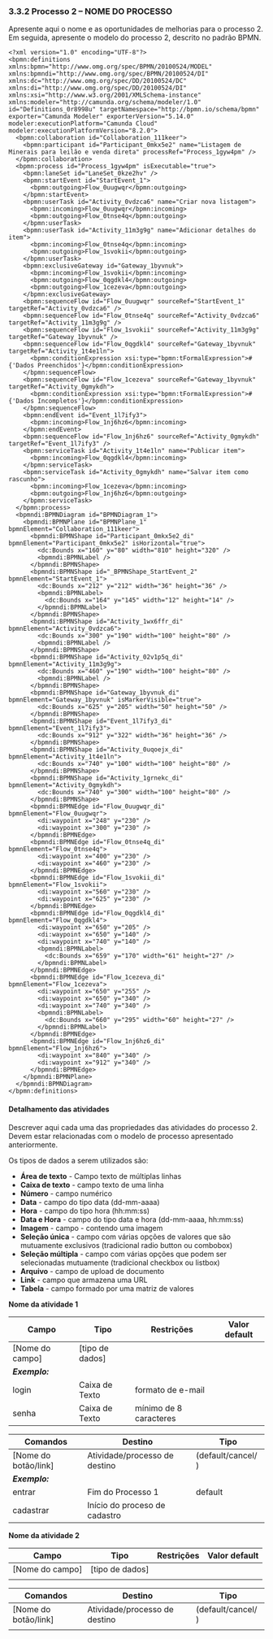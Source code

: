 ### 3.3.2 Processo 2 – NOME DO PROCESSO

Apresente aqui o nome e as oportunidades de melhorias para o processo 2. 
Em seguida, apresente o modelo do processo 2, descrito no padrão BPMN.

```bpmn
<?xml version="1.0" encoding="UTF-8"?>
<bpmn:definitions xmlns:bpmn="http://www.omg.org/spec/BPMN/20100524/MODEL" xmlns:bpmndi="http://www.omg.org/spec/BPMN/20100524/DI" xmlns:dc="http://www.omg.org/spec/DD/20100524/DC" xmlns:di="http://www.omg.org/spec/DD/20100524/DI" xmlns:xsi="http://www.w3.org/2001/XMLSchema-instance" xmlns:modeler="http://camunda.org/schema/modeler/1.0" id="Definitions_0r8998u" targetNamespace="http://bpmn.io/schema/bpmn" exporter="Camunda Modeler" exporterVersion="5.14.0" modeler:executionPlatform="Camunda Cloud" modeler:executionPlatformVersion="8.2.0">
  <bpmn:collaboration id="Collaboration_111keer">
    <bpmn:participant id="Participant_0mkx5e2" name="Listagem de Minerais para leilão e venda direta" processRef="Process_1gyw4pm" />
  </bpmn:collaboration>
  <bpmn:process id="Process_1gyw4pm" isExecutable="true">
    <bpmn:laneSet id="LaneSet_0kze2hv" />
    <bpmn:startEvent id="StartEvent_1">
      <bpmn:outgoing>Flow_0uugwqr</bpmn:outgoing>
    </bpmn:startEvent>
    <bpmn:userTask id="Activity_0vdzca6" name="Criar nova listagem">
      <bpmn:incoming>Flow_0uugwqr</bpmn:incoming>
      <bpmn:outgoing>Flow_0tnse4q</bpmn:outgoing>
    </bpmn:userTask>
    <bpmn:userTask id="Activity_11m3g9g" name="Adicionar detalhes do item">
      <bpmn:incoming>Flow_0tnse4q</bpmn:incoming>
      <bpmn:outgoing>Flow_1svokii</bpmn:outgoing>
    </bpmn:userTask>
    <bpmn:exclusiveGateway id="Gateway_1byvnuk">
      <bpmn:incoming>Flow_1svokii</bpmn:incoming>
      <bpmn:outgoing>Flow_0qgdkl4</bpmn:outgoing>
      <bpmn:outgoing>Flow_1cezeva</bpmn:outgoing>
    </bpmn:exclusiveGateway>
    <bpmn:sequenceFlow id="Flow_0uugwqr" sourceRef="StartEvent_1" targetRef="Activity_0vdzca6" />
    <bpmn:sequenceFlow id="Flow_0tnse4q" sourceRef="Activity_0vdzca6" targetRef="Activity_11m3g9g" />
    <bpmn:sequenceFlow id="Flow_1svokii" sourceRef="Activity_11m3g9g" targetRef="Gateway_1byvnuk" />
    <bpmn:sequenceFlow id="Flow_0qgdkl4" sourceRef="Gateway_1byvnuk" targetRef="Activity_1t4e1ln">
      <bpmn:conditionExpression xsi:type="bpmn:tFormalExpression">#{'Dados Preenchidos'}</bpmn:conditionExpression>
    </bpmn:sequenceFlow>
    <bpmn:sequenceFlow id="Flow_1cezeva" sourceRef="Gateway_1byvnuk" targetRef="Activity_0gmykdh">
      <bpmn:conditionExpression xsi:type="bpmn:tFormalExpression">#{'Dados Incompletos'}</bpmn:conditionExpression>
    </bpmn:sequenceFlow>
    <bpmn:endEvent id="Event_1l7ify3">
      <bpmn:incoming>Flow_1nj6hz6</bpmn:incoming>
    </bpmn:endEvent>
    <bpmn:sequenceFlow id="Flow_1nj6hz6" sourceRef="Activity_0gmykdh" targetRef="Event_1l7ify3" />
    <bpmn:serviceTask id="Activity_1t4e1ln" name="Publicar item">
      <bpmn:incoming>Flow_0qgdkl4</bpmn:incoming>
    </bpmn:serviceTask>
    <bpmn:serviceTask id="Activity_0gmykdh" name="Salvar item como rascunho">
      <bpmn:incoming>Flow_1cezeva</bpmn:incoming>
      <bpmn:outgoing>Flow_1nj6hz6</bpmn:outgoing>
    </bpmn:serviceTask>
  </bpmn:process>
  <bpmndi:BPMNDiagram id="BPMNDiagram_1">
    <bpmndi:BPMNPlane id="BPMNPlane_1" bpmnElement="Collaboration_111keer">
      <bpmndi:BPMNShape id="Participant_0mkx5e2_di" bpmnElement="Participant_0mkx5e2" isHorizontal="true">
        <dc:Bounds x="160" y="80" width="810" height="320" />
        <bpmndi:BPMNLabel />
      </bpmndi:BPMNShape>
      <bpmndi:BPMNShape id="_BPMNShape_StartEvent_2" bpmnElement="StartEvent_1">
        <dc:Bounds x="212" y="212" width="36" height="36" />
        <bpmndi:BPMNLabel>
          <dc:Bounds x="164" y="145" width="12" height="14" />
        </bpmndi:BPMNLabel>
      </bpmndi:BPMNShape>
      <bpmndi:BPMNShape id="Activity_1wx6ffr_di" bpmnElement="Activity_0vdzca6">
        <dc:Bounds x="300" y="190" width="100" height="80" />
        <bpmndi:BPMNLabel />
      </bpmndi:BPMNShape>
      <bpmndi:BPMNShape id="Activity_02v1p5q_di" bpmnElement="Activity_11m3g9g">
        <dc:Bounds x="460" y="190" width="100" height="80" />
        <bpmndi:BPMNLabel />
      </bpmndi:BPMNShape>
      <bpmndi:BPMNShape id="Gateway_1byvnuk_di" bpmnElement="Gateway_1byvnuk" isMarkerVisible="true">
        <dc:Bounds x="625" y="205" width="50" height="50" />
      </bpmndi:BPMNShape>
      <bpmndi:BPMNShape id="Event_1l7ify3_di" bpmnElement="Event_1l7ify3">
        <dc:Bounds x="912" y="322" width="36" height="36" />
      </bpmndi:BPMNShape>
      <bpmndi:BPMNShape id="Activity_0uqoejx_di" bpmnElement="Activity_1t4e1ln">
        <dc:Bounds x="740" y="100" width="100" height="80" />
      </bpmndi:BPMNShape>
      <bpmndi:BPMNShape id="Activity_1grnekc_di" bpmnElement="Activity_0gmykdh">
        <dc:Bounds x="740" y="300" width="100" height="80" />
      </bpmndi:BPMNShape>
      <bpmndi:BPMNEdge id="Flow_0uugwqr_di" bpmnElement="Flow_0uugwqr">
        <di:waypoint x="248" y="230" />
        <di:waypoint x="300" y="230" />
      </bpmndi:BPMNEdge>
      <bpmndi:BPMNEdge id="Flow_0tnse4q_di" bpmnElement="Flow_0tnse4q">
        <di:waypoint x="400" y="230" />
        <di:waypoint x="460" y="230" />
      </bpmndi:BPMNEdge>
      <bpmndi:BPMNEdge id="Flow_1svokii_di" bpmnElement="Flow_1svokii">
        <di:waypoint x="560" y="230" />
        <di:waypoint x="625" y="230" />
      </bpmndi:BPMNEdge>
      <bpmndi:BPMNEdge id="Flow_0qgdkl4_di" bpmnElement="Flow_0qgdkl4">
        <di:waypoint x="650" y="205" />
        <di:waypoint x="650" y="140" />
        <di:waypoint x="740" y="140" />
        <bpmndi:BPMNLabel>
          <dc:Bounds x="659" y="170" width="61" height="27" />
        </bpmndi:BPMNLabel>
      </bpmndi:BPMNEdge>
      <bpmndi:BPMNEdge id="Flow_1cezeva_di" bpmnElement="Flow_1cezeva">
        <di:waypoint x="650" y="255" />
        <di:waypoint x="650" y="340" />
        <di:waypoint x="740" y="340" />
        <bpmndi:BPMNLabel>
          <dc:Bounds x="660" y="295" width="60" height="27" />
        </bpmndi:BPMNLabel>
      </bpmndi:BPMNEdge>
      <bpmndi:BPMNEdge id="Flow_1nj6hz6_di" bpmnElement="Flow_1nj6hz6">
        <di:waypoint x="840" y="340" />
        <di:waypoint x="912" y="340" />
      </bpmndi:BPMNEdge>
    </bpmndi:BPMNPlane>
  </bpmndi:BPMNDiagram>
</bpmn:definitions>
```

#### Detalhamento das atividades

Descrever aqui cada uma das propriedades das atividades do processo 2. 
Devem estar relacionadas com o modelo de processo apresentado anteriormente.

Os tipos de dados a serem utilizados são:

* **Área de texto** - Campo texto de múltiplas linhas
* **Caixa de texto** - campo texto de uma linha
* **Número** - campo numérico
* **Data** - campo do tipo data (dd-mm-aaaa)
* **Hora** - campo do tipo hora (hh:mm:ss)
* **Data e Hora** - campo do tipo data e hora (dd-mm-aaaa, hh:mm:ss)
* **Imagem** - campo - contendo uma imagem
* **Seleção única** - campo com várias opções de valores que são mutuamente exclusivos (tradicional radio button ou combobox)
* **Seleção múltipla** - campo com várias opções que podem ser selecionadas mutuamente (tradicional checkbox ou listbox)
* **Arquivo** - campo de upload de documento
* **Link** - campo que armazena uma URL
* **Tabela** - campo formado por uma matriz de valores

**Nome da atividade 1**

| **Campo**       | **Tipo**         | **Restrições** | **Valor default** |
| ---             | ---              | ---            | ---               |
| [Nome do campo] | [tipo de dados]  |                |                   |
| ***Exemplo:***  |                  |                |                   |
| login           | Caixa de Texto   | formato de e-mail |                |
| senha           | Caixa de Texto   | mínimo de 8 caracteres |           |

| **Comandos**         |  **Destino**                   | **Tipo** |
| ---                  | ---                            | ---               |
| [Nome do botão/link] | Atividade/processo de destino  | (default/cancel/  ) |
| ***Exemplo:***       |                                |                   |
| entrar               | Fim do Processo 1              | default           |
| cadastrar            | Início do proceso de cadastro  |                   |


**Nome da atividade 2**

| **Campo**       | **Tipo**         | **Restrições** | **Valor default** |
| ---             | ---              | ---            | ---               |
| [Nome do campo] | [tipo de dados]  |                |                   |
|                 |                  |                |                   |

| **Comandos**         |  **Destino**                   | **Tipo**          |
| ---                  | ---                            | ---               |
| [Nome do botão/link] | Atividade/processo de destino  | (default/cancel/  ) |
|                      |                                |                   |
